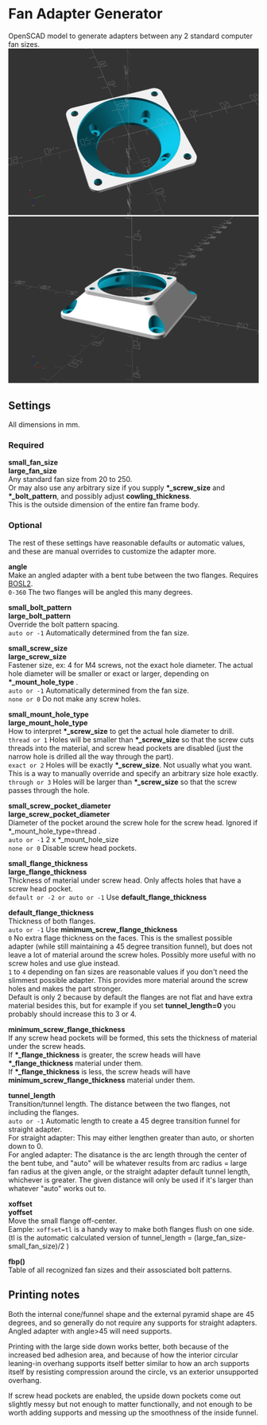 # Fan Adapter Generator
OpenSCAD model to generate adapters between any 2 standard computer fan sizes.  
![](fan_adapter_lgup.png)
![](fan_adapter_smup.png)

<!-- STL's for printing are in [releases](../../releases)  -->
<!-- [thingiverse](https://www.thingiverse.com/thing:_____) -->

## Settings
All dimensions in mm.

### Required
**small_fan_size**  
**large_fan_size**  
Any standard fan size from 20 to 250.  
Or may also use any arbitrary size if you supply **\*\_screw_size** and **\*\_bolt_pattern**, and possibly adjust **cowling_thickness**.  
This is the outside dimension of the entire fan frame body.

### Optional  
The rest of these settings have reasonable defaults or automatic values, and these are manual overrides to customize the adapter more.

**angle**  
Make an angled adapter with a bent tube between the two flanges. Requires [BOSL2](https://github.com/revarbat/BOSL2).  
```0-360``` The two flanges will be angled this many degrees.

**small_bolt_pattern**  
**large_bolt_pattern**  
Override the bolt pattern spacing.  
```auto or -1``` Automatically determined from the fan size.

**small_screw_size**  
**large_screw_size**  
Fastener size, ex: 4 for M4 screws, not the exact hole diameter. The actual hole diameter will be smaller or exact or larger, depending on **\*\_mount_hole_type** .  
```auto or -1``` Automatically determined from the fan size.  
```none or 0``` Do not make any screw holes.  

**small_mount_hole_type**  
**large_mount_hole_type**  
How to interpret **\*\_screw_size** to get the actual hole diameter to drill.  
```thread or 1``` Holes will be smaller than **\*\_screw_size** so that the screw cuts threads into the material, and screw head pockets are disabled (just the narrow hole is drilled all the way through the part).  
```exact or 2``` Holes will be exactly **\*\_screw_size**. Not usually what you want. This is a way to manually override and specify an arbitrary size hole exactly.  
```through or 3``` Holes will be larger than **\*\_screw_size** so that the screw passes through the hole.

**small_screw_pocket_diameter**  
**large_screw_pocket_diameter**  
Diameter of the pocket around the screw hole for the screw head. Ignored if \*\_mount_hole_type=thread .  
```auto or -1``` 2 x \*\_mount_hole_size  
```none or 0``` Disable screw head pockets.

**small_flange_thickness**  
**large_flange_thickness**  
Thickness of material under screw head. Only affects holes that have a screw head pocket.  
```default or -2 or auto or -1``` Use **default_flange_thickness**

**default_flange_thickness**  
Thickness of both flanges.  
```auto or -1``` Use **minimum_screw_flange_thickness**  
```0``` No extra flage thickness on the faces. This is the smallest possible adapter (while still maintaining a 45 degree transition funnel), but does not leave a lot of material around the screw holes. Possibly more useful with no screw holes and use glue instead.  
```1``` to ```4``` depending on fan sizes are reasonable values if you don't need the slimmest possible adapter. This provides more material around the screw holes and makes the part stronger.  
Default is only 2 because by default the flanges are not flat and have extra material besides this, but for example if you set **tunnel_length=0** you probably should increase this to 3 or 4.

**minimum_screw_flange_thickness**  
If any screw head pockets will be formed, this sets the thickness of material under the screw heads.  
If **\*\_flange_thickness** is greater, the screw heads will have **\*\_flange_thickness** material under them.  
If **\*\_flange_thickness** is less, the screw heads will have **minimum_screw_flange_thickness** material under them.  

**tunnel_length**  
Transition/tunnel length. The distance between the two flanges, not including the flanges.  
```auto or -1``` Automatic length to create a 45 degree transition funnel for straight adapter.  
For straight adapter: This may either lengthen greater than auto, or shorten down to 0.  
For angled adapter: The disatance is the arc length through the center of the bent tube, and "auto" will be whatever results from arc radius = large fan radius at the given angle, or the straight adapter default tunnel length, whichever is greater. The given distance will only be used if it's larger than whatever "auto" works out to.  

**xoffset**  
**yoffset**  
Move the small flange off-center.  
Eample: ```xoffset=tl``` is a handy way to make both flanges flush on one side. (tl is the automatic calculated version of tunnel_length = (large_fan_size-small_fan_size)/2 )

**fbp()**  
Table of all recognized fan sizes and their assosciated bolt patterns.  

## Printing notes
Both the internal cone/funnel shape and the external pyramid shape are 45 degrees, and so generally do not require any supports for straight adapters.  
Angled adapter with angle>45 will need supports.

Printing with the large side down works better, both because of the increased bed adhesion area, and because of how the interior circular leaning-in overhang supports itself better similar to how an arch supports itself by resisting compression around the circle, vs an exterior unsupported overhang.

If screw head pockets are enabled, the upside down pockets come out slightly messy but not enough to matter functionally, and not enough to be worth adding supports and messing up the smoothness of the inside funnel.
